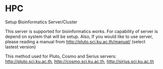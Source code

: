 # HPC
Setup Bioinformatics Server/Cluster

This server is supported for bioinformatics works. For capability of server is depend on system that will be setup. Also, If you would like to use server, please reading a manual from http://pluto.sci.ku.ac.th/manual/ (select lastest version)

This method used for Pluto, Cosmo and Serius servers: http://pluto.sci.ku.ac.th, http://cosmo.sci.ku.ac.th, http://sirius.sci.ku.ac.th
